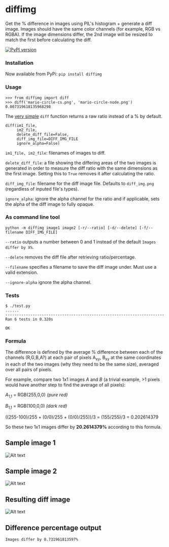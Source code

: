 # diffimg
Get the % difference in images using PIL's histogram + generate a diff image. Images
should have the same color channels (for example, RGB vs RGBA). If the image dimensions
differ, the 2nd image will be resized to match the first before calculating the diff.

[![PyPI version](https://badge.fury.io/py/diffimg.svg)](https://badge.fury.io/py/diffimg)


### Installation

Now available from PyPi: `pip install diffimg`

### Usage

```
>>> from diffimg import diff
>>> diff('mario-circle-cs.png', 'mario-circle-node.png')
0.007319618135968298
```
The [very simple](/diffimg/diff.py#L12) `diff` function returns a raw ratio instead of a
% by default.

```
diff(im1_file, 
     im2_file, 
     delete_diff_file=False, 
     diff_img_file=DIFF_IMG_FILE
     ignore_alpha=False)
```
`im1_file, im2_file`: filenames of images to diff.

`delete_diff_file`: a file showing the differing areas of the two images is generated in
order to measure the diff ratio with the same dimensions as the first image. Setting
this to `True` removes it after calculating the ratio.

`diff_img_file`: filename for the diff image file. Defaults to `diff_img.png`
(regardless of inputed file's types).

`ignore_alpha`: ignore the alpha channel for the ratio and if applicable, sets the alpha
of the diff image to fully opaque.

### As command line tool

`python -m diffimg image1 image2 [-r/--ratio] [-d/--delete] [-f/--filename DIFF_IMG_FILE]`

`--ratio` outputs a number between 0 and 1 instead of the default `Images differ by X%`.

`--delete` removes the diff file after retrieving ratio/percentage.

`--filename` specifies a filename to save the diff image under. Must use a valid extension.

`--ignore-alpha` ignore the alpha channel.

### Tests

```
$ ./test.py
......
----------------------------------------------------------------------
Ran 6 tests in 0.320s

OK
```

### Formula 

The difference is defined by the average % difference between each of the channels
(R,G,B,A?) at each pair of pixels A<sub>xy</sub>, B<sub>xy</sub> at the same coordinates
in each of the two images (why they need to be the same size), averaged over all pairs
of pixels. 

For example, compare two 1x1 images _A_ and _B_ (a trivial example, >1 pixels would have
another step to find the average of all pixels):

_A_<sub>1,1</sub> = RGB(255,0,0) _(pure red)_

_B_<sub>1,1</sub> = RGB(100,0,0) _(dark red)_

((255-100)/255 + (0/0)/255 + (0/0)/255))/3 = (155/255)/3 = 0.202614379

So these two 1x1 images differ by __20.2614379%__ according to this formula.

## Sample image 1
![Alt text](/images/mario-circle-cs.png "Image 1")

## Sample image 2
![Alt text](/images/mario-circle-node.png "Image 2")

## Resulting diff image
![Alt text](/images/diff_img.png "Difference Image")

## Difference percentage output
`Images differ by 0.731961813597%`
